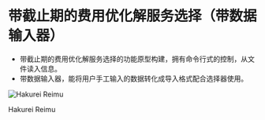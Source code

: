 # 带截止期的费用优化解服务选择（带数据输入器）
* 带截止期的费用优化解服务选择的功能原型构建，拥有命令行式的控制，从文件读入信息。
* 带数据输入器，能将用户手工输入的数据转化成导入格式配合选择器使用。

![Hakurei Reimu][id]

[id]:https://github.com/Hakurei-Reimu-SkylarkStudio/CodeChache/blob/master/CodeChache/Reimu.jpeg "Title"
	Hakurei Reimu
